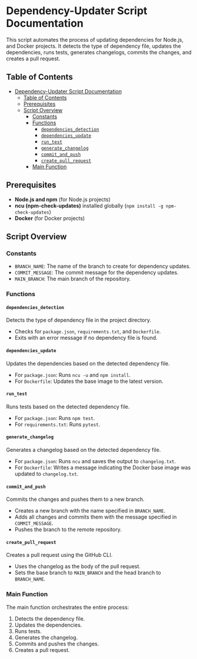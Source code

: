 # Dependency-Updater Script Documentation

This script automates the process of updating dependencies for Node.js, and Docker projects. It detects the type of dependency file, updates the dependencies, runs tests, generates changelogs, commits the changes, and creates a pull request.

## Table of Contents

- [Dependency-Updater Script Documentation](#dependency-updater-script-documentation)
  - [Table of Contents](#table-of-contents)
  - [Prerequisites](#prerequisites)
  - [Script Overview](#script-overview)
    - [Constants](#constants)
    - [Functions](#functions)
      - [`dependencies_detection`](#dependencies_detection)
      - [`dependencies_update`](#dependencies_update)
      - [`run_test`](#run_test)
      - [`generate_changelog`](#generate_changelog)
      - [`commit_and_push`](#commit_and_push)
      - [`create_pull_request`](#create_pull_request)
    - [Main Function](#main-function)

## Prerequisites

- **Node.js and npm** (for Node.js projects)
- **ncu (npm-check-updates)** installed globally (`npm install -g npm-check-updates`)
- **Docker** (for Docker projects)

## Script Overview

### Constants

- `BRANCH_NAME`: The name of the branch to create for dependency updates.
- `COMMIT_MESSAGE`: The commit message for the dependency updates.
- `MAIN_BRANCH`: The main branch of the repository.

### Functions

#### `dependencies_detection`

Detects the type of dependency file in the project directory.

- Checks for `package.json`, `requirements.txt`, and `Dockerfile`.
- Exits with an error message if no dependency file is found.

#### `dependencies_update`

Updates the dependencies based on the detected dependency file.

- For `package.json`: Runs `ncu -u` and `npm install`.
- For `Dockerfile`: Updates the base image to the latest version.

#### `run_test`

Runs tests based on the detected dependency file.

- For `package.json`: Runs `npm test`.
- For `requirements.txt`: Runs `pytest`.

#### `generate_changelog`

Generates a changelog based on the detected dependency file.

- For `package.json`: Runs `ncu` and saves the output to `changelog.txt`.
- For `Dockerfile`: Writes a message indicating the Docker base image was updated to `changelog.txt`.

#### `commit_and_push`

Commits the changes and pushes them to a new branch.

- Creates a new branch with the name specified in `BRANCH_NAME`.
- Adds all changes and commits them with the message specified in `COMMIT_MESSAGE`.
- Pushes the branch to the remote repository.

#### `create_pull_request`

Creates a pull request using the GitHub CLI.

- Uses the changelog as the body of the pull request.
- Sets the base branch to `MAIN_BRANCH` and the head branch to `BRANCH_NAME`.

### Main Function

The main function orchestrates the entire process:

1. Detects the dependency file.
2. Updates the dependencies.
3. Runs tests.
4. Generates the changelog.
5. Commits and pushes the changes.
6. Creates a pull request.
